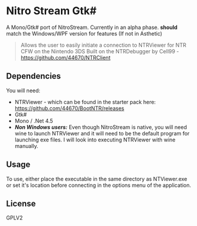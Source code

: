 # Nitro Stream Gtk#
A Mono/Gtk# port of NitroStream.
Currently in an alpha phase. **should** match the Windows/WPF version for features (If not in Asthetic)

>Allows the user to easily initiate a connection to NTRViewer for NTR CFW on the Nintendo 3DS
Built on the NTRDebugger by Cell99 - https://github.com/44670/NTRClient

## Dependencies
You will need:
* NTRViewer - which can be found in the starter pack here:
https://github.com/44670/BootNTR/releases
* Gtk#
* Mono / .Net 4.5
* ***Non Windows users:*** Even though NitroStream is native, you will need wine to launch NTRViewer
and it will need to be the default program for launching exe files. I will look into executing NTRViewer with wine manually.

## Usage
To use, either place the executable in the same directory as NTViewer.exe or set it's location before connecting in the options menu of the application.

## License
GPLV2